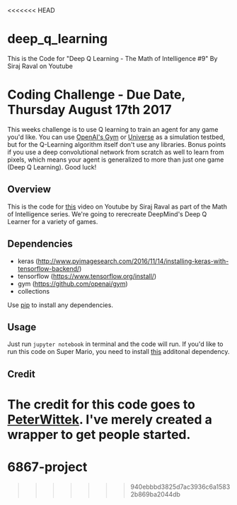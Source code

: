 <<<<<<< HEAD
# deep_q_learning
This is the Code for "Deep Q Learning - The Math of Intelligence #9" By Siraj Raval on Youtube

# Coding Challenge - Due Date, Thursday August 17th 2017

This weeks challenge is to use Q learning to train an agent for any game you'd like. You can use [OpenAI's Gym](https://github.com/openai/gym) or [Universe](https://github.com/openai/universe) as a simulation testbed, but for the Q-Learning algorithm itself don't use any libraries. Bonus points if you use a deep convolutional network from scratch as well to learn from pixels, which means your agent is generalized to more than just one game (Deep Q Learning). Good luck! 

## Overview

This is the code for [this](https://youtu.be/79pmNdyxEGo) video on Youtube by Siraj Raval as part of the Math of Intelligence series. We're going to rerecreate DeepMind's Deep Q Learner for a variety of games. 

## Dependencies

* keras (http://www.pyimagesearch.com/2016/11/14/installing-keras-with-tensorflow-backend/)
* tensorflow (https://www.tensorflow.org/install/)
* gym (https://github.com/openai/gym)
* collections

Use [pip](https://pip.pypa.io/en/stable/) to install any dependencies. 

## Usage 

Just run `jupyter notebook` in terminal and the code will run. If you'd like to run this code on Super Mario, you need to install [this](https://github.com/ppaquette/gym-super-mario) additonal dependency. 

## Credit

The credit for this code goes to [PeterWittek](https://github.com/peterwittek/qml-rg/tree/a9972750dc25c3d906dc1c4fa764992317453eb9). I've merely created a wrapper to get people started.
=======
# 6867-project
>>>>>>> 940ebbbd3825d7ac3936c6a15832b869ba2044db
